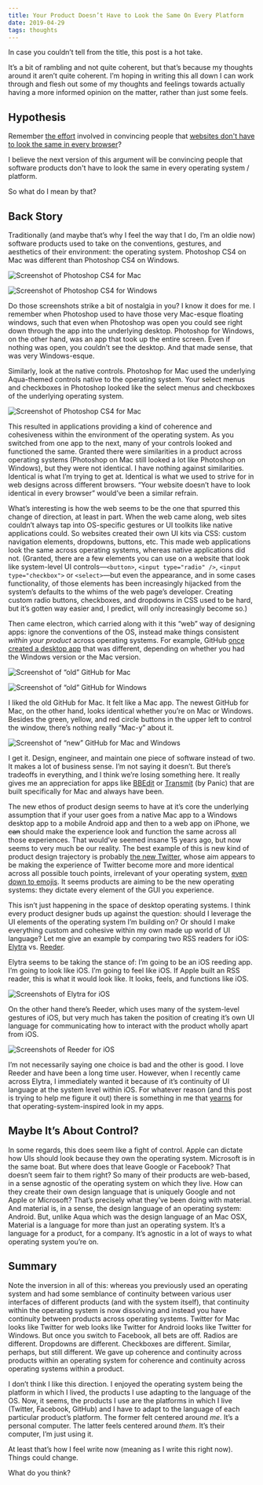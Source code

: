 ```yaml
---
title: Your Product Doesn’t Have to Look the Same On Every Platform
date: 2019-04-29
tags: thoughts
---
```


In case you couldn’t tell from the title, this post is a hot take.

It’s a bit of rambling and not quite coherent, but that’s because my thoughts around it aren’t quite coherent. I’m hoping in writing this all down I can work through and flesh out some of my thoughts and feelings towards actually having a more informed opinion on the matter, rather than just some feels.

## Hypothesis

Remember [the effort](https://adactio.com/articles/4938) involved in convincing people that [websites don't have to look the same in every browser](http://dowebsitesneedtolookexactlythesameineverybrowser.com)?

I believe the next version of this argument will be convincing people that software products don't have to look the same in every operating system / platform.

So what do I mean by that?

## Back Story

Traditionally (and maybe that’s why I feel the way that I do, I’m an oldie now) software products used to take on the conventions, gestures, and aesthetics of their environment: the operating system. Photoshop CS4 on Mac was different than Photoshop CS4 on Windows.

![Screenshot of Photoshop CS4 for Mac]({{site.imageurl}}/2019/look-same-photoshop-cs4-mac.jpg "Photoshop CS4 for Mac")

![Screenshot of Photoshop CS4 for Windows]({{site.imageurl}}/2019/look-same-photoshop-cs4-windows.jpeg "Photoshop CS4 for Windows")

Do those screenshots strike a bit of nostalgia in you? I know it does for me. I remember when Photoshop used to have those very Mac-esque floating windows, such that even when Photoshop was open you could see right down through the app into the underlying desktop. Photoshop for Windows, on the other hand, was an app that took up the entire screen. Even if nothing was open, you couldn’t see the desktop. And that made sense, that was very Windows-esque.

Similarly, look at the native controls. Photoshop for Mac used the underlying Aqua-themed controls native to the operating system. Your select menus and checkboxes in Photoshop looked like the select menus and checkboxes of the underlying operating system.

![Screenshot of Photoshop CS4 for Mac]({{site.imageurl}}/2019/look-same-photoshop-cs4-mac-annotated.jpg)

This resulted in applications providing a kind of coherence and cohesiveness within the environment of the operating system. As you switched from one app to the next, many of your controls looked and functioned the same. Granted there were similarities in a product across operating systems (Photoshop on Mac still looked a lot like Photoshop on Windows), but they were not identical. I have nothing against similarities. Identical is what I’m trying to get at. Identical is what we used to strive for in web designs across different browsers. “Your website doesn’t have to look identical in every browser” would’ve been a similar refrain.

What’s interesting is how the web seems to be the one that spurred this change of direction, at least in part. When the web came along, web sites couldn’t always tap into OS-specific gestures or UI toolkits like native applications could. So websites created their own UI kits via CSS: custom navigation elements, dropdowns, buttons, etc. This made web applications look the same across operating systems, whereas native applications did not. (Granted, there are a few elements you can use on a website that look like system-level UI controls—`<button>`, `<input type="radio" />`, `<input type="checkbox">` or `<select>`—but even the appearance, and in some cases functionality, of those elements has been increasingly hijacked from the system’s defaults to the whims of the web page’s developer. Creating custom radio buttons, checkboxes, and dropdowns in CSS used to be hard, but it’s gotten way easier and, I predict, will only increasingly become so.)

Then came electron, which carried along with it this “web” way of designing apps: ignore the conventions of the OS, instead make things consistent _within your product_ across operating systems. For example, GitHub [once created a desktop app](https://github.blog/2015-08-12-github-desktop-is-now-available/) that was different, depending on whether you had the Windows version or the Mac version.

![Screenshot of “old” GitHub for Mac]({{site.imageurl}}/2019/look-same-github-mac.png "The “old” GitHub for Mac")

![Screenshot of “old” GitHub for Windows]({{site.imageurl}}/2019/look-same-github-windows.png "The “old” GitHub for Windows")

I liked the old GitHub for Mac. It felt like a Mac app. The newest GitHub for Mac, on the other hand, looks identical whether you’re on Mac or Windows. Besides the green, yellow, and red circle buttons in the upper left to control the window, there’s nothing really “Mac-y” about it.

![Screenshot of “new” GitHub for Mac and Windows]({{site.imageurl}}/2019/look-same-github-mac-and-windows.png "The “new” GitHub for Mac and Windows")

I get it. Design, engineer, and maintain one piece of software instead of two. It makes a lot of business sense. I’m not saying it doesn’t. But there’s tradeoffs in everything, and I think we’re losing something here. It really gives me an appreciation for apps like [BBEdit](https://www.barebones.com/products/bbedit/) or [Transmit](https://panic.com/transmit/) (by Panic) that are built specifically for Mac and always have been.

The new ethos of product design seems to have at it’s core the underlying assumption that if your user goes from a native Mac app to a Windows desktop app to a mobile Android app and then to a web app on iPhone, we ~~can~~ should make the experience look and function the same across all those experiences. That would’ve seemed insane 15 years ago, but now seems to very much be our reality. The best example of this is new kind of product design trajectory is probably [the new Twitter](https://twitter.com/Twitter/status/1087791357756956680), whose aim appears to be making the experience of Twitter become more and more identical across all possible touch points, irrelevant of your operating system, [even down to emojis](https://github.com/twitter/twemoji). It seems products are aiming to be the new operating systems: they dictate every element of the GUI you experience.

This isn’t just happening in the space of desktop operating systems. I think every product designer buds up against the question: should I leverage the UI elements of the operating system I’m building on? Or should I make everything custom and cohesive within my own made up world of UI language? Let me give an example by comparing two RSS readers for iOS: [Elytra](https://elytra.app) vs. [Reeder](http://reederapp.com/ios/).

Elytra seems to be taking the stance of: I’m going to be an iOS reeding app. I’m going to look like iOS. I’m going to feel like iOS. If Apple built an RSS reader, this is what it would look like. It looks, feels, and functions like iOS.

![Screenshots of Elytra for iOS]({{site.imageurl}}/2019/look-same-elytra-ios.png)

On the other hand there’s Reeder, which uses many of the system-level gestures of iOS, but very much has taken the position of creating it’s own UI language for communicating how to interact with the product wholly apart from iOS.

![Screenshots of Reeder for iOS]({{site.imageurl}}/2019/look-same-reeder-ios.png)

I’m not necessarily saying one choice is bad and the other is good. I love Reeder and have been a long time user. However, when I recently came across Elytra, I immediately wanted it because of it’s continuity of UI language at the system level within iOS. For whatever reason (and this post is trying to help me figure it out) there is something in me that [yearns](https://www.youtube.com/watch?v=wA4oJfNe-DU) for that operating-system-inspired look in my apps.

## Maybe It’s About Control?

In some regards, this does seem like a fight of control. Apple can dictate how UIs should look because they own the operating system. Microsoft is in the same boat. But where does that leave Google or Facebook? That doesn’t seem fair to them right? So many of their products are web-based, in a sense agnostic of the operating system on which they live. How can they create their own design language that is uniquely Google and not Apple or Microsoft? That’s precisely what they’ve been doing with material. And material is, in a sense, the design language of an operating system: Android. But, unlike Aqua which was the design language of an Mac OSX, Material is a language for more than just an operating system. It’s a language for a product, for a company. It’s agnostic in a lot of ways to what operating system you’re on.

## Summary

Note the inversion in all of this: whereas you previously used an operating system and had some semblance of continuity between various user interfaces of different products (and with the system itself), that continuity within the operating system is now dissolving and instead you have continuity between products across operating systems. Twitter for Mac looks like Twitter for web looks like Twitter for Android looks like Twitter for Windows. But once you switch to Facebook, all bets are off. Radios are different. Dropdowns are different. Checkboxes are different. Similar, perhaps, but still different. We gave up coherence and continuity across products within an operating system for coherence and continuity across operating systems within a product.

I don’t think I like this direction. I enjoyed the operating system being the platform in which I lived, the products I use adapting to the language of the OS. Now, it seems, the products I use are the platforms in which I live (Twitter, Facebook, GitHub) and I have to adapt to the language of each particular product’s platform. The former felt centered around _me_. It’s a personal computer. The latter feels centered around _them_. It’s their computer, I’m just using it.

At least that’s how I feel write now (meaning as I write this right now). Things could change.

What do you think?
